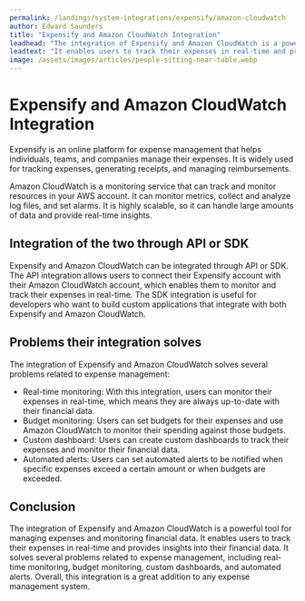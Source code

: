 ```yaml
---
permalink: /landings/system-integrations/expensify/amazon-cloudwatch
author: Edward Saunders
title: "Expensify and Amazon CloudWatch Integration"
leadhead: "The integration of Expensify and Amazon CloudWatch is a powerful tool for managing expenses and monitoring financial data"
leadtext: "It enables users to track their expenses in real-time and provides insights into their financial data. It solves several problems related to expense management, including real-time monitoring, budget monitoring, custom dashboards, and automated alerts. Overall, this integration is a great addition to any expense management system."
image: /assets/images/articles/people-sitting-near-table.webp
---
```

<div class="arttext">	<h1>Expensify and Amazon CloudWatch Integration</h1>
	<p>Expensify is an online platform for expense management that helps individuals, teams, and companies manage their expenses. It is widely used for tracking expenses, generating receipts, and managing reimbursements. </p>
	<p>Amazon CloudWatch is a monitoring service that can track and monitor resources in your AWS account. It can monitor metrics, collect and analyze log files, and set alarms. It is highly scalable, so it can handle large amounts of data and provide real-time insights.</p>
	<h2>Integration of the two through API or SDK</h2>
	<p>Expensify and Amazon CloudWatch can be integrated through API or SDK. The API integration allows users to connect their Expensify account with their Amazon CloudWatch account, which enables them to monitor and track their expenses in real-time. The SDK integration is useful for developers who want to build custom applications that integrate with both Expensify and Amazon CloudWatch.</p>
	<h2>Problems their integration solves</h2>
	<p>The integration of Expensify and Amazon CloudWatch solves several problems related to expense management:</p>
	<ul>
		<li>Real-time monitoring: With this integration, users can monitor their expenses in real-time, which means they are always up-to-date with their financial data.</li>
		<li>Budget monitoring: Users can set budgets for their expenses and use Amazon CloudWatch to monitor their spending against those budgets.</li>
		<li>Custom dashboard: Users can create custom dashboards to track their expenses and monitor their financial data.</li>
		<li>Automated alerts: Users can set automated alerts to be notified when specific expenses exceed a certain amount or when budgets are exceeded.</li>
	</ul>
	<h2>Conclusion</h2>
	<p>The integration of Expensify and Amazon CloudWatch is a powerful tool for managing expenses and monitoring financial data. It enables users to track their expenses in real-time and provides insights into their financial data. It solves several problems related to expense management, including real-time monitoring, budget monitoring, custom dashboards, and automated alerts. Overall, this integration is a great addition to any expense management system.</p>
</div>